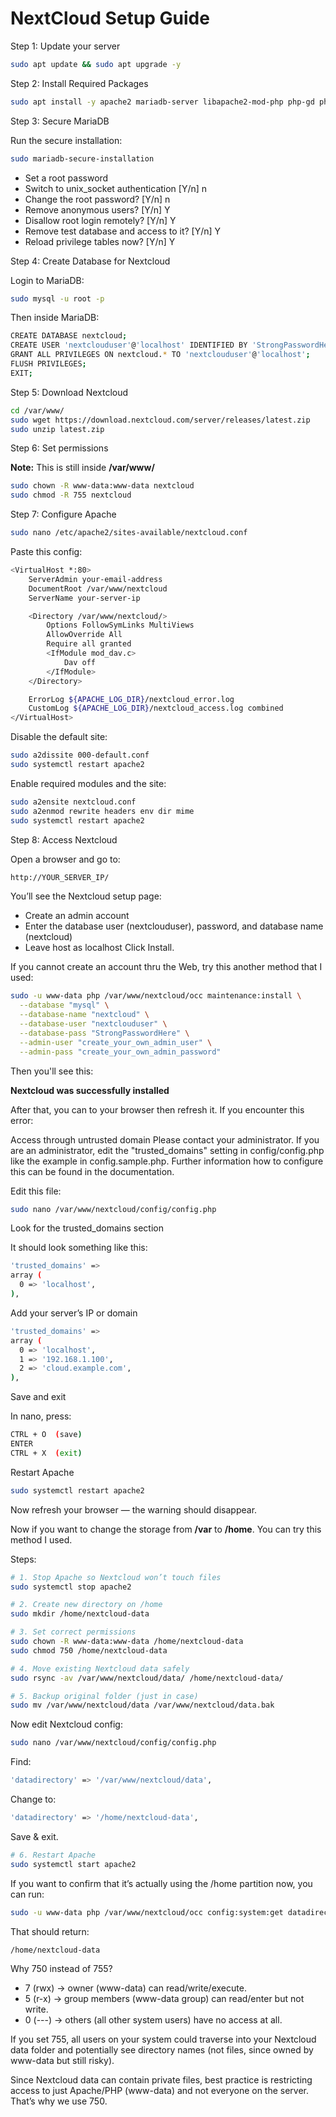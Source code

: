 # NextCloud Setup Guide

Step 1: Update your server

```bash
sudo apt update && sudo apt upgrade -y
```

Step 2: Install Required Packages

```bash
sudo apt install -y apache2 mariadb-server libapache2-mod-php php-gd php-json php-mysql php-curl php-mbstring php-intl php-imagick php-xml php-zip unzip wget
```

Step 3: Secure MariaDB

Run the secure installation:

```bash
sudo mariadb-secure-installation
```

- Set a root password
- Switch to unix_socket authentication [Y/n] n
- Change the root password? [Y/n] n
- Remove anonymous users? [Y/n] Y
- Disallow root login remotely? [Y/n] Y
- Remove test database and access to it? [Y/n] Y
- Reload privilege tables now? [Y/n] Y

Step 4: Create Database for Nextcloud

Login to MariaDB:

```bash
sudo mysql -u root -p
```

Then inside MariaDB:

```bash
CREATE DATABASE nextcloud;
CREATE USER 'nextclouduser'@'localhost' IDENTIFIED BY 'StrongPasswordHere';
GRANT ALL PRIVILEGES ON nextcloud.* TO 'nextclouduser'@'localhost';
FLUSH PRIVILEGES;
EXIT;
```

Step 5: Download Nextcloud

```bash
cd /var/www/
sudo wget https://download.nextcloud.com/server/releases/latest.zip
sudo unzip latest.zip
```

Step 6: Set permissions

**Note:** This is still inside **/var/www/**

```bash
sudo chown -R www-data:www-data nextcloud
sudo chmod -R 755 nextcloud
```

Step 7: Configure Apache

```bash
sudo nano /etc/apache2/sites-available/nextcloud.conf
```

Paste this config:

```bash
<VirtualHost *:80>
    ServerAdmin your-email-address
    DocumentRoot /var/www/nextcloud
    ServerName your-server-ip

    <Directory /var/www/nextcloud/>
        Options FollowSymLinks MultiViews
        AllowOverride All
        Require all granted
        <IfModule mod_dav.c>
            Dav off
        </IfModule>
    </Directory>

    ErrorLog ${APACHE_LOG_DIR}/nextcloud_error.log
    CustomLog ${APACHE_LOG_DIR}/nextcloud_access.log combined
</VirtualHost>
```

Disable the default site:

```bash
sudo a2dissite 000-default.conf
sudo systemctl restart apache2
```

Enable required modules and the site:

```bash
sudo a2ensite nextcloud.conf
sudo a2enmod rewrite headers env dir mime
sudo systemctl restart apache2
```

Step 8: Access Nextcloud

Open a browser and go to:

```bash
http://YOUR_SERVER_IP/
```

You’ll see the Nextcloud setup page:

- Create an admin account
- Enter the database user (nextclouduser), password, and database name (nextcloud)
- Leave host as localhost
  Click Install.

If you cannot create an account thru the Web, try this another method that I used:

```bash
sudo -u www-data php /var/www/nextcloud/occ maintenance:install \
  --database "mysql" \
  --database-name "nextcloud" \
  --database-user "nextclouduser" \
  --database-pass "StrongPasswordHere" \
  --admin-user "create_your_own_admin_user" \
  --admin-pass "create_your_own_admin_password"
```

Then you'll see this:

**Nextcloud was successfully installed**

After that, you can to your browser then refresh it. If you encounter this error:

Access through untrusted domain Please contact your administrator. If you are an administrator, edit the "trusted_domains" setting in config/config.php like the example in config.sample.php. Further information how to configure this can be found in the documentation.

Edit this file:

```bash
sudo nano /var/www/nextcloud/config/config.php
```

Look for the trusted_domains section

It should look something like this:

```bash
'trusted_domains' =>
array (
  0 => 'localhost',
),
```

Add your server’s IP or domain

```bash
'trusted_domains' =>
array (
  0 => 'localhost',
  1 => '192.168.1.100',
  2 => 'cloud.example.com',
),
```

Save and exit

In nano, press:

```bash
CTRL + O  (save)
ENTER
CTRL + X  (exit)
```

Restart Apache

```bash
sudo systemctl restart apache2
```

Now refresh your browser — the warning should disappear.

Now if you want to change the storage from **/var** to **/home**. You can try this method I used.

Steps:

```bash
# 1. Stop Apache so Nextcloud won’t touch files
sudo systemctl stop apache2

# 2. Create new directory on /home
sudo mkdir /home/nextcloud-data

# 3. Set correct permissions
sudo chown -R www-data:www-data /home/nextcloud-data
sudo chmod 750 /home/nextcloud-data

# 4. Move existing Nextcloud data safely
sudo rsync -av /var/www/nextcloud/data/ /home/nextcloud-data/

# 5. Backup original folder (just in case)
sudo mv /var/www/nextcloud/data /var/www/nextcloud/data.bak
```

Now edit Nextcloud config:

```bash
sudo nano /var/www/nextcloud/config/config.php
```

Find:

```bash
'datadirectory' => '/var/www/nextcloud/data',
```

Change to:

```bash
'datadirectory' => '/home/nextcloud-data',
```

Save & exit.

```bash
# 6. Restart Apache
sudo systemctl start apache2
```

If you want to confirm that it’s actually using the /home partition now, you can run:

```bash
sudo -u www-data php /var/www/nextcloud/occ config:system:get datadirectory
```

That should return:

```bash
/home/nextcloud-data
```

Why 750 instead of 755?

- 7 (rwx) → owner (www-data) can read/write/execute.
- 5 (r-x) → group members (www-data group) can read/enter but not write.
- 0 (---) → others (all other system users) have no access at all.

If you set 755, all users on your system could traverse into your Nextcloud data folder and potentially see directory names (not files, since owned by www-data but still risky).

Since Nextcloud data can contain private files, best practice is restricting access to just Apache/PHP (www-data) and not everyone on the server. That’s why we use 750.
